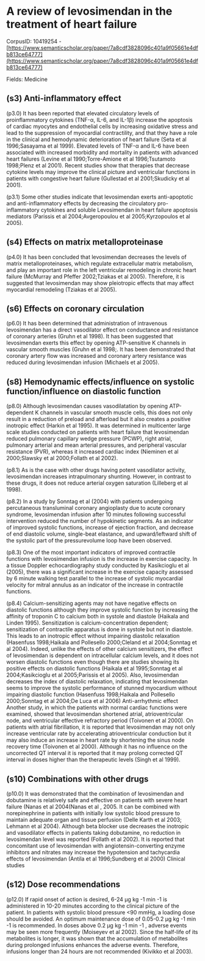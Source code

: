 # A review of levosimendan in the treatment of heart failure

CorpusID: 10419254 - [https://www.semanticscholar.org/paper/7a8cdf3828096c401a9f05661e4dfb813ce64777](https://www.semanticscholar.org/paper/7a8cdf3828096c401a9f05661e4dfb813ce64777)

Fields: Medicine

## (s3) Anti-inflammatory effect
(p3.0) It has been reported that elevated circulatory levels of proinflammatory cytokines (TNF-α, IL-6, and IL-1β) increase the apoptosis of cardiac myocytes and endothelial cells by increasing oxidative stress and lead to the suppression of myocardial contractility, and that they have a role in the clinical and hemodynamic deterioration of heart failure (Seta et al 1996;Sasayama et al 1999). Elevated levels of TNF-α and IL-6 have been associated with increased morbidity and mortality in patients with advanced heart failures (Levine et al 1990;Torre-Amione et al 1996;Tsutamoto 1998;Plenz et al 2001). Recent studies show that therapies that decrease cytokine levels may improve the clinical picture and ventricular functions in patients with congestive heart failure (Gullestad et al 2001;Skudicky et al 2001).

(p3.1) Some other studies indicate that levosimendan exerts anti-apoptotic and anti-inflammatory effects by decreasing the circulatory pro-inflammatory cytokines and soluble Levosimendan in heart failure apoptosis mediators (Parissis et al 2004;Avgeropoulou et al 2005;Kyrzopoulos et al 2005).
## (s4) Effects on matrix metalloproteinase
(p4.0) It has been concluded that levosimendan decreases the levels of matrix metalloproteinases, which regulate extracellular matrix metabolism, and play an important role in the left ventricular remodeling in chronic heart failure (McMurray and Pfeffer 2002;Tziakas et al 2005). Therefore, it is suggested that levosimendan may show pleiotropic effects that may affect myocardial remodeling (Tziakas et al 2005).
## (s6) Effects on coronary circulation
(p6.0) It has been determined that administration of intravenous levosimendan has a direct vasodilator effect on conductance and resistance of coronary arteries (Gruhn et al 1998). It has been suggested that levosimendan exerts this effect by opening ATP-sensitive K channels in vascular smooth muscles (Gruhn et al 1998;. It has been demonstrated that coronary artery flow was increased and coronary artery resistance was reduced during levosimendan infusion (Michaels et al 2005).
## (s8) Hemodynamic effects/influence on systolic function/influence on diastolic function
(p8.0) Although levosimendan causes vasodilatation by opening ATP-dependent K channels in vascular smooth muscle cells, this does not only result in a reduction of preload and afterload but it also creates a positive inotropic effect (Harkin et al 1995). It was determined in multicenter large scale studies conducted on patients with heart failure that levosimendan reduced pulmonary capillary wedge pressure (PCWP), right atrial, pulmonary arterial and mean arterial pressures, and peripheral vascular resistance (PVR), whereas it increased cardiac index (Nieminen et al 2000;Slawsky et al 2000;Follath et al 2002).

(p8.1) As is the case with other drugs having potent vasodilator activity, levosimendan increases intrapulmonary shunting. However, in contrast to these drugs, it does not reduce arterial oxygen saturation (Lilleberg et al 1998).

(p8.2) In a study by Sonntag et al (2004) with patients undergoing percutaneous transluminal coronary angioplasty due to acute coronary syndrome, levosimendan infusion after 10 minutes following successful intervention reduced the number of hypokinetic segments. As an indicator of improved systolic functions, increase of ejection fraction, and decrease of end diastolic volume, single-beat elastance, and upward/leftward shift of the systolic part of the pressurevolume loop have been observed.

(p8.3) One of the most important indicators of improved contractile functions with levosimendan infusion is the increase in exercise capacity. In a tissue Doppler echocardiography study conducted by Kasikcioglu et al (2005), there was a significant increase in the exercise capacity assessed by 6 minute walking test parallel to the increase of systolic myocardial velocity for mitral annulus as an indicator of the increase in contractile functions.

(p8.4) Calcium-sensitizing agents may not have negative effects on diastolic functions although they improve systolic function by increasing the affinity of troponin C to calcium both in systole and diastole (Haikala and Linden 1995). Sensitization is calcium-concentration dependent; sensitization of contractile apparatus is done in systole but not in diastole. This leads to an inotropic effect without impairing diastolic relaxation (Hasenfuss 1998;Haikala and Pollesello 2000;Cleland et al 2004;Sonntag et al 2004). Indeed, unlike the effects of other calcium sensitizers, the effect of levosimendan is dependent on intracellular calcium levels, and it does not worsen diastolic functions even though there are studies showing its positive effects on diastolic functions (Haikala et al 1995;Sonntag et al 2004;Kasikcioglu et al 2005;Parissis et al 2005). Also, levosimendan decreases the index of diastolic relaxation, indicating that levosimendan seems to improve the systolic performance of stunned myocardium without impairing diastolic function (Hasenfuss 1998;Haikala and Pollesello 2000;Sonntag et al 2004;De Luca et al 2006) Anti-arrhythmic effect Another study, in which the patients with normal cardiac functions were examined, showed that levosimendan shortened atrial, atrioventricular node, and ventricular effective refractory period (Toivonen et al 2000). On patients with atrial fibrillation, it is reported that levosimendan may not only increase ventricular rate by accelerating atrioventricular conduction but it may also induce an increase in heart rate by shortening the sinus node recovery time (Toivonen et al 2000). Although it has no influence on the uncorrected QT interval it is reported that it may prolong corrected QT interval in doses higher than the therapeutic levels (Singh et al 1999).
## (s10) Combinations with other drugs
(p10.0) It was demonstrated that the combination of levosimendan and dobutamine is relatively safe and effective on patients with severe heart failure (Nanas et al 2004(Nanas et al , 2005. It can be combined with norepinephrine in patients with initially low systolic blood pressure to maintain adequate organ and tissue perfusion (Delle Karth et al 2003; Lehmann et al 2004). Although beta blocker use decreases the inotropic and vasodilator effects in patients taking dobutamine, no reduction in levosimendan level was reported (Follath et al 2002). It is reported that concomitant use of levosimendan with angiotensin-converting enzyme inhibitors and nitrates may increase the hypotension and tachycardia effects of levosimendan (Antila et al 1996;Sundberg et al 2000) Clinical studies
## (s12) Dose recommendations
(p12.0) If rapid onset of action is desired, 6-24 µg kg -1 min -1 is administered in 10-20 minutes according to the clinical picture of the patient. In patients with systolic blood pressure <90 mmHg, a loading dose should be avoided. An optimum maintenance dose of 0.05-0.2 µg kg -1 min -1 is recommended. In doses above 0.2 µg kg -1 min -1 , adverse events may be seen more frequently (Moiseyev et al 2002). Since the half-life of its metabolites is longer, it was shown that the accumulation of metabolites during prolonged infusions enhances the adverse events. Therefore, infusions longer than 24 hours are not recommended (Kivikko et al 2003).
